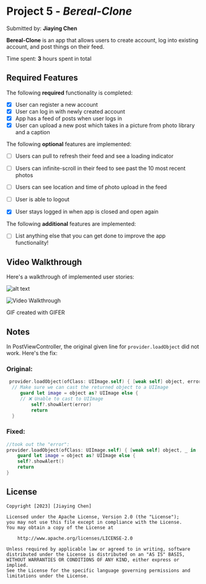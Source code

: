 # Project 5 - *Bereal-Clone*

Submitted by: **Jiaying Chen**

**Bereal-Clone** is an app that allows users to create account, log into existing account, and post things on their feed.  

Time spent: **3** hours spent in total

## Required Features

The following **required** functionality is completed:

- [x] User can register a new account
- [x] User can log in with newly created account
- [x] App has a feed of posts when user logs in
- [x] User can upload a new post which takes in a picture from photo library and a caption	
 
The following **optional** features are implemented:

- [ ] Users can pull to refresh their feed and see a loading indicator
- [ ] Users can infinite-scroll in their feed to see past the 10 most recent photos
- [ ] Users can see location and time of photo upload in the feed	
- [ ] User is able to logout
- [x] User stays logged in when app is closed and open again	


The following **additional** features are implemented:

- [ ] List anything else that you can get done to improve the app functionality!

## Video Walkthrough

Here's a walkthrough of implemented user stories:

![alt text](https://github.com/rcwoshimao/BeReal-Clone/blob/main/3OV6f.gif)

<img src='https://github.com/rcwoshimao/BeReal-Clone/blob/main/3OV6f.gif' title='Video Walkthrough' width='' alt='Video Walkthrough' /> 


GIF created with GIFER 

## Notes

In PostViewController, the original given line for ```provider.loadObject``` did not work. Here's the fix: 
### Original:
```Swift
 provider.loadObject(ofClass: UIImage.self) { [weak self] object, error in
  // Make sure we can cast the returned object to a UIImage
     guard let image = object as? UIImage else {
     // ❌ Unable to cast to UIImage
         self?.showAlert(error)
         return
  }
```

### Fixed:
```Swift
//took out the "error":
provider.loadObject(ofClass: UIImage.self) { [weak self] object, _ in
    guard let image = object as? UIImage else {
    self?.showAlert()
    return
}


```
## License

    Copyright [2023] [Jiaying Chen]

    Licensed under the Apache License, Version 2.0 (the "License");
    you may not use this file except in compliance with the License.
    You may obtain a copy of the License at

        http://www.apache.org/licenses/LICENSE-2.0

    Unless required by applicable law or agreed to in writing, software
    distributed under the License is distributed on an "AS IS" BASIS,
    WITHOUT WARRANTIES OR CONDITIONS OF ANY KIND, either express or implied.
    See the License for the specific language governing permissions and
    limitations under the License.
